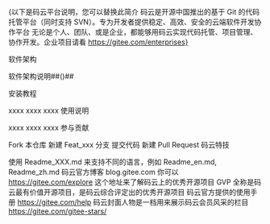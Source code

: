 {以下是码云平台说明，您可以替换此简介 码云是开源中国推出的基于 Git 的代码托管平台（同时支持 SVN）。专为开发者提供稳定、高效、安全的云端软件开发协作平台 无论是个人、团队、或是企业，都能够用码云实现代码托管、项目管理、协作开发。企业项目请看 https://gitee.com/enterprises}

软件架构

软件架构说明##()##

安装教程

xxxx
xxxx
xxxx
使用说明

xxxx
xxxx
xxxx
参与贡献

Fork 本仓库
新建 Feat_xxx 分支
提交代码
新建 Pull Request
码云特技

使用 Readme_XXX.md 来支持不同的语言，例如 Readme_en.md, Readme_zh.md
码云官方博客 blog.gitee.com
你可以 https://gitee.com/explore 这个地址来了解码云上的优秀开源项目
GVP 全称是码云最有价值开源项目，是码云综合评定出的优秀开源项目
码云官方提供的使用手册 https://gitee.com/help
码云封面人物是一档用来展示码云会员风采的栏目 https://gitee.com/gitee-stars/
